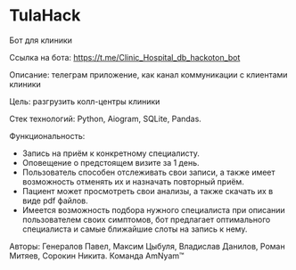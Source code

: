 # TulaHack
Бот для клиники

Ссылка на бота: https://t.me/Clinic_Hospital_db_hackoton_bot

Описание: телеграм приложение, как канал коммуникации с клиентами клиники

Цель: разгрузить колл-центры клиники

Стек технологий: Python, Aiogram, SQLite, Pandas.

Функциональность:
- Запись на приём к конкретному специалисту.
- Оповещение о предстоящем визите за 1 день.
- Пользователь способен отслеживать свои записи, а также имеет возможность отменять их и назначать повторный приём.
- Пациент может просмотреть свои анализы, а также скачать их в виде pdf файлов.
- Имеется возможность подбора нужного специалиста при описании пользователем своих симптомов, бот предлагает оптимального специалиста и самые ближайшие слоты на запись к нему.

Авторы: Генералов Павел, Максим Цыбуля, Владислав Данилов, Роман Митяев, Сорокин Никита.
Команда AmNyam™
